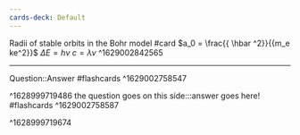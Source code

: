 ```yaml
---
cards-deck: Default
---
```


Radii of stable orbits in the Bohr model #card
$a_0 = \frac{{ \hbar ^2}}{{m_e ke^2}}$
$\Delta E = h\nu$
$c = \lambda \nu$
^1629002842565

---

Question::Answer #flashcards ^1629002758547
<!--SR:!2021-08-19,3,250-->
^1628999719486
the question goes on this side:::answer goes here! #flashcards ^1629002758587
<!--SR:!2021-08-17,1,210!2021-08-19,3,250-->
^1628999719674
